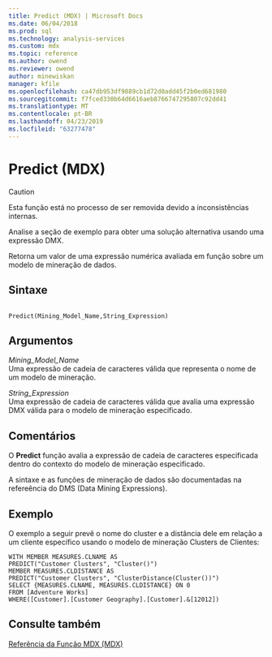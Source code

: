 ```yaml
---
title: Predict (MDX) | Microsoft Docs
ms.date: 06/04/2018
ms.prod: sql
ms.technology: analysis-services
ms.custom: mdx
ms.topic: reference
ms.author: owend
ms.reviewer: owend
author: minewiskan
manager: kfile
ms.openlocfilehash: ca47db953df9889cb1d72d0add45f2b0ed681980
ms.sourcegitcommit: f7fced330b64d6616aeb8766747295807c92dd41
ms.translationtype: MT
ms.contentlocale: pt-BR
ms.lasthandoff: 04/23/2019
ms.locfileid: "63277478"
---
```

# <a name="predict-mdx"></a>Predict (MDX)


    
> [!CAUTION]  
>  Esta função está no processo de ser removida devido a inconsistências internas.  
>   
>  Analise a seção de exemplo para obter uma solução alternativa usando uma expressão DMX.  
  
 Retorna um valor de uma expressão numérica avaliada em função sobre um modelo de mineração de dados.  
  
## <a name="syntax"></a>Sintaxe  
  
```  
  
Predict(Mining_Model_Name,String_Expression)   
```  
  
## <a name="arguments"></a>Argumentos  
 *Mining_Model_Name*  
 Uma expressão de cadeia de caracteres válida que representa o nome de um modelo de mineração.  
  
 *String_Expression*  
 Uma expressão de cadeia de caracteres válida que avalia uma expressão DMX válida para o modelo de mineração especificado.  
  
## <a name="remarks"></a>Comentários  
 O **Predict** função avalia a expressão de cadeia de caracteres especificada dentro do contexto do modelo de mineração especificado.  
  
 A sintaxe e as funções de mineração de dados são documentadas na refereência do DMS (Data Mining Expressions).  
  
## <a name="example"></a>Exemplo  
 O exemplo a seguir prevê o nome do cluster e a distância dele em relação a um cliente específico usando o modelo de mineração Clusters de Clientes:  
  
```  
WITH MEMBER MEASURES.CLNAME AS   
PREDICT("Customer Clusters", "Cluster()")  
MEMBER MEASURES.CLDISTANCE AS   
PREDICT("Customer Clusters", "ClusterDistance(Cluster())")  
SELECT {MEASURES.CLNAME, MEASURES.CLDISTANCE} ON 0   
FROM [Adventure Works]  
WHERE([Customer].[Customer Geography].[Customer].&[12012])  
```  
  
## <a name="see-also"></a>Consulte também  
 [Referência da Função MDX &#40;MDX&#41;](../mdx/mdx-function-reference-mdx.md)  
  
  
